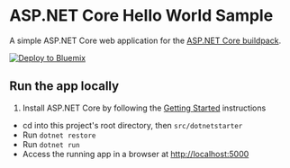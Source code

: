 # ASP.NET Core Hello World Sample

A simple ASP.NET Core web application for the [ASP.NET Core buildpack][].

[![Deploy to Bluemix](https://bluemix.net/deploy/button.png)](https://bluemix.net/deploy?repository=https://github.com/IBM-Bluemix/aspnet-core-helloworld)

## Run the app locally

1. Install ASP.NET Core by following the [Getting Started][] instructions
+ cd into this project's root directory, then `src/dotnetstarter`
+ Run `dotnet restore`
+ Run `dotnet run`
+ Access the running app in a browser at [http://localhost:5000](http://localhost:5000)

[Getting Started]: http://docs.asp.net/en/latest/getting-started/index.html
[ASP.NET Core buildpack]: https://github.com/cloudfoundry-incubator/dotnet-core-buildpack
